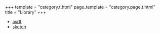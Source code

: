 +++
template = "category.t.html"
page_template = "category.page.t.html"
title = "Library"
+++

- [asdf](asdf)
- [sketch](sketch)
